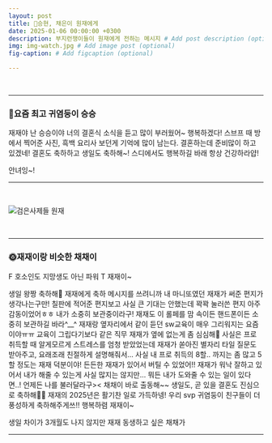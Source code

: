 ```yaml
---
layout: post
title: 🚗승현, 채은이 원재에게
date: 2025-01-06 00:00:00 +0300
description: 부지런쟁이들이 원재에게 전하는 메시지 # Add post description (optional)
img: img-watch.jpg # Add image post (optional)
fig-caption: # Add figcaption (optional)

---
```

<br>

----
### 🗽요즘 최고 귀염둥이 승승
재재야 난 승승이야
너의 결혼식 소식을 듣고 많이 부러웠어~
행복하겠다! 스브프 때 방에서 찍어준 사진, 흑백 요리사 보던게 기억에 많이 남는다. 결혼하는데 준비많이 하고 있겠네! 결혼도 축하하고 생일도 축하해~! 스디에서도 행복하길 바래
항상 건강하라얍!

안녀잉~!

----
<br>

![검은사제들 원재]({{site.baseurl}}/assets/img/img-black.jpg)

<br>

----
### 🌞재재이랑 비슷한 채채이
F 호소인도 지망생도 아닌 파워 T 재재이~ 

생일 왕짱 축하해🎉 재재에게 축하 메시지를 쓰려니까 내 마니또였던 재재가 써준 편지가 생각나는구만! 칠판에 적어준 편지보고 사실 큰 기대는 안했는데 꽉꽉 눌러쓴 편지 아주 감동이었어ㅎㅎ 내가 소중히 보관중이라구! 재재도 이 롤페를 맘 속이든 핸드폰이든 소중히 보관하길 바라^__^
재재랑 옆자리에서 같이 듣던 sw교육이 매우 그리워지는 요즘이야ㅠㅠ 교육이 그립다기보다 같은 직무 재재가 옆에 없는게 좀 심심해🥺 사실은 프로 취득할 때 알게모르게 스트레스를 엄청 받았었는데 재재가 쏟아진 별자리 타일 질문도 받아주고, 요래조래 친절하게 설명해줘서... 사실 내 프로 취득의 8할.. 까지는 좀 많고 5할 정도는 재재 덕분이야! 든든한 재재가 있어서 버틸 수 있었어!!
재재가 워낙 잘하고 있어서 내가 해줄 수 있는게 사실 많지는 않지만... 뭐든 내가 도와줄 수 있는 일이 있다면..! 언제든 나를 불러달라구>< 채채이 바로 출동해~~
생일도, 곧 있을 결혼도 진심으로 축하해🥳🥳 재재의 2025년은 활기찬 일로 가득하넹! 우리 svp 귀염둥이 친구들이 더 풍성하게 축하해주게쓰!! 행복하렴 재재이~ 

생일 차이가 3개월도 나지 않지만 재재 동생하고 싶은 채채가

----
